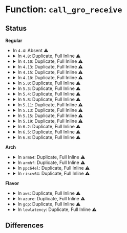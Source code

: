 # Function: <code>call_gro_receive</code>

## Status
<b>Regular</b>
<ul>
<li>
In <code>4.4</code>: Absent ⚠️
</li>
<li>
<details>
<summary>In <code>4.8</code>: Duplicate, Full Inline ⚠️</summary>

**Collision:** Static Duplication

**Inline:** Full

**Transformation:** False

**Instances:**

```
In net/ethernet/eth.c (ffffffff817ace52)
Location: include/linux/netdevice.h:2178
Inline: True
Inline callers:
  - net/ethernet/eth.c:eth_gro_receive
```
```
In net/ipv4/af_inet.c (ffffffff8180149a)
Location: include/linux/netdevice.h:2178
Inline: True
Inline callers:
  - net/ipv4/af_inet.c:inet_gro_receive
```
```
In net/ipv4/gre_offload.c (ffffffff81812f2e)
Location: include/linux/netdevice.h:2178
Inline: True
Inline callers:
  - net/ipv4/gre_offload.c:gre_gro_receive
```
```
In net/ipv6/ip6_offload.c (ffffffff8187259e)
Location: include/linux/netdevice.h:2178
Inline: True
Inline callers:
  - net/ipv6/ip6_offload.c:ipv6_gro_receive
```
</details>
</li>
<li>
<details>
<summary>In <code>4.10</code>: Duplicate, Full Inline ⚠️</summary>

**Collision:** Static Duplication

**Inline:** Full

**Transformation:** False

**Instances:**

```
In net/ethernet/eth.c (ffffffff817dc4a2)
Location: include/linux/netdevice.h:2160
Inline: True
Inline callers:
  - net/ethernet/eth.c:eth_gro_receive
```
```
In net/ipv4/af_inet.c (ffffffff818322aa)
Location: include/linux/netdevice.h:2160
Inline: True
Inline callers:
  - net/ipv4/af_inet.c:inet_gro_receive
```
```
In net/ipv4/gre_offload.c (ffffffff8184443e)
Location: include/linux/netdevice.h:2160
Inline: True
Inline callers:
  - net/ipv4/gre_offload.c:gre_gro_receive
```
```
In net/ipv6/ip6_offload.c (ffffffff818a6b8e)
Location: include/linux/netdevice.h:2160
Inline: True
Inline callers:
  - net/ipv6/ip6_offload.c:ipv6_gro_receive
```
</details>
</li>
<li>
<details>
<summary>In <code>4.13</code>: Duplicate, Full Inline ⚠️</summary>

**Collision:** Static Duplication

**Inline:** Full

**Transformation:** False

**Instances:**

```
In net/ethernet/eth.c (ffffffff817fbb32)
Location: include/linux/netdevice.h:2175
Inline: True
Inline callers:
  - net/ethernet/eth.c:eth_gro_receive
```
```
In net/ipv4/af_inet.c (ffffffff81854d7c)
Location: include/linux/netdevice.h:2175
Inline: True
Inline callers:
  - net/ipv4/af_inet.c:inet_gro_receive
```
```
In net/ipv4/gre_offload.c (ffffffff81865c91)
Location: include/linux/netdevice.h:2175
Inline: True
Inline callers:
  - net/ipv4/gre_offload.c:gre_gro_receive
```
```
In net/ipv6/ip6_offload.c (ffffffff818cd5d9)
Location: include/linux/netdevice.h:2175
Inline: True
Inline callers:
  - net/ipv6/ip6_offload.c:ipv6_gro_receive
```
</details>
</li>
<li>
<details>
<summary>In <code>4.15</code>: Duplicate, Full Inline ⚠️</summary>

**Collision:** Static Duplication

**Inline:** Full

**Transformation:** False

**Instances:**

```
In net/ethernet/eth.c (ffffffff818794f2)
Location: include/linux/netdevice.h:2191
Inline: True
Inline callers:
  - net/ethernet/eth.c:eth_gro_receive
```
```
In net/ipv4/af_inet.c (ffffffff818d4c1c)
Location: include/linux/netdevice.h:2191
Inline: True
Inline callers:
  - net/ipv4/af_inet.c:inet_gro_receive
```
```
In net/ipv4/gre_offload.c (ffffffff818e5dc1)
Location: include/linux/netdevice.h:2191
Inline: True
Inline callers:
  - net/ipv4/gre_offload.c:gre_gro_receive
```
```
In net/ipv6/ip6_offload.c (ffffffff819523c9)
Location: include/linux/netdevice.h:2191
Inline: True
Inline callers:
  - net/ipv6/ip6_offload.c:ipv6_gro_receive
```
</details>
</li>
<li>
<details>
<summary>In <code>4.18</code>: Duplicate, Full Inline ⚠️</summary>

**Collision:** Static Duplication

**Inline:** Full

**Transformation:** False

**Instances:**

```
In net/ethernet/eth.c (ffffffff818caed4)
Location: include/linux/netdevice.h:2259
Inline: True
Inline callers:
  - net/ethernet/eth.c:eth_gro_receive
```
```
In net/ipv4/af_inet.c (ffffffff8192b15b)
Location: include/linux/netdevice.h:2259
Inline: True
Inline callers:
  - net/ipv4/af_inet.c:inet_gro_receive
```
```
In net/ipv4/gre_offload.c (ffffffff8193c645)
Location: include/linux/netdevice.h:2259
Inline: True
Inline callers:
  - net/ipv4/gre_offload.c:gre_gro_receive
```
```
In net/ipv6/ip6_offload.c (ffffffff819ab96d)
Location: include/linux/netdevice.h:2259
Inline: True
Inline callers:
  - net/ipv6/ip6_offload.c:ipv6_gro_receive
```
</details>
</li>
<li>
<details>
<summary>In <code>5.0</code>: Duplicate, Full Inline ⚠️</summary>

**Collision:** Static Duplication

**Inline:** Full

**Transformation:** False

**Instances:**

```
In net/ethernet/eth.c (ffffffff818f6066)
Location: include/linux/netdevice.h:2324
Inline: True
Inline callers:
  - net/ethernet/eth.c:eth_gro_receive
```
```
In net/ipv4/udp_offload.c (ffffffff8194f19a)
Location: include/linux/netdevice.h:2324
Inline: True
Inline callers:
  - net/ipv4/udp_offload.c:udp_gro_receive
```
```
In net/ipv4/gre_offload.c (ffffffff8196c326)
Location: include/linux/netdevice.h:2324
Inline: True
Inline callers:
  - net/ipv4/gre_offload.c:gre_gro_receive
```
```
In net/8021q/vlan_core.c (ffffffff819ec153)
Location: include/linux/netdevice.h:2324
Inline: True
Inline callers:
  - net/8021q/vlan_core.c:vlan_gro_receive
```
</details>
</li>
<li>
<details>
<summary>In <code>5.3</code>: Duplicate, Full Inline ⚠️</summary>

**Collision:** Static Duplication

**Inline:** Full

**Transformation:** False

**Instances:**

```
In net/ethernet/eth.c (ffffffff819556e0)
Location: include/linux/netdevice.h:2315
Inline: True
Inline callers:
  - net/ethernet/eth.c:eth_gro_receive
```
```
In net/ipv4/udp_offload.c (ffffffff819b3993)
Location: include/linux/netdevice.h:2315
Inline: True
Inline callers:
  - net/ipv4/udp_offload.c:udp_gro_receive
```
```
In net/ipv4/gre_offload.c (ffffffff819d3073)
Location: include/linux/netdevice.h:2315
Inline: True
Inline callers:
  - net/ipv4/gre_offload.c:gre_gro_receive
```
```
In net/8021q/vlan_core.c (ffffffff81a5b2e6)
Location: include/linux/netdevice.h:2315
Inline: True
Inline callers:
  - net/8021q/vlan_core.c:vlan_gro_receive
```
</details>
</li>
<li>
<details>
<summary>In <code>5.4</code>: Duplicate, Full Inline ⚠️</summary>

**Collision:** Static Duplication

**Inline:** Full

**Transformation:** False

**Instances:**

```
In net/ethernet/eth.c (ffffffff8198bb80)
Location: include/linux/netdevice.h:2328
Inline: True
Inline callers:
  - net/ethernet/eth.c:eth_gro_receive
```
```
In net/ipv4/udp_offload.c (ffffffff819ea6c3)
Location: include/linux/netdevice.h:2328
Inline: True
Inline callers:
  - net/ipv4/udp_offload.c:udp_gro_receive
```
```
In net/ipv4/gre_offload.c (ffffffff81a09be3)
Location: include/linux/netdevice.h:2328
Inline: True
Inline callers:
  - net/ipv4/gre_offload.c:gre_gro_receive
```
```
In net/8021q/vlan_core.c (ffffffff81a91f16)
Location: include/linux/netdevice.h:2328
Inline: True
Inline callers:
  - net/8021q/vlan_core.c:vlan_gro_receive
```
</details>
</li>
<li>
<details>
<summary>In <code>5.8</code>: Duplicate, Full Inline ⚠️</summary>

**Collision:** Static Duplication

**Inline:** Full

**Transformation:** False

**Instances:**

```
In net/ethernet/eth.c (ffffffff81a63780)
Location: include/linux/netdevice.h:2414
Inline: True
Inline callers:
  - net/ethernet/eth.c:eth_gro_receive
```
```
In net/ipv4/udp_offload.c (ffffffff81ad843b)
Location: include/linux/netdevice.h:2414
Inline: True
Inline callers:
  - net/ipv4/udp_offload.c:udp_gro_receive
```
```
In net/ipv4/gre_offload.c (ffffffff81afa353)
Location: include/linux/netdevice.h:2414
Inline: True
Inline callers:
  - net/ipv4/gre_offload.c:gre_gro_receive
```
```
In net/8021q/vlan_core.c (ffffffff81b8d0d6)
Location: include/linux/netdevice.h:2414
Inline: True
Inline callers:
  - net/8021q/vlan_core.c:vlan_gro_receive
```
</details>
</li>
<li>
<details>
<summary>In <code>5.11</code>: Duplicate, Full Inline ⚠️</summary>

**Collision:** Static Duplication

**Inline:** Full

**Transformation:** False

**Instances:**

```
In net/ethernet/eth.c (ffffffff81a6b8d0)
Location: include/linux/netdevice.h:2515
Inline: True
Inline callers:
  - net/ethernet/eth.c:eth_gro_receive
```
```
In net/ipv4/udp_offload.c (ffffffff81ae5911)
Location: include/linux/netdevice.h:2515
Inline: True
Inline callers:
  - net/ipv4/udp_offload.c:udp_gro_receive
```
```
In net/ipv4/gre_offload.c (ffffffff81b07af3)
Location: include/linux/netdevice.h:2515
Inline: True
Inline callers:
  - net/ipv4/gre_offload.c:gre_gro_receive
```
```
In net/8021q/vlan_core.c (ffffffff81b9cd36)
Location: include/linux/netdevice.h:2515
Inline: True
Inline callers:
  - net/8021q/vlan_core.c:vlan_gro_receive
```
</details>
</li>
<li>
<details>
<summary>In <code>5.13</code>: Duplicate, Full Inline ⚠️</summary>

**Collision:** Static Duplication

**Inline:** Full

**Transformation:** False

**Instances:**

```
In net/ipv4/udp_offload.c (ffffffff81ad0c03)
Location: include/linux/netdevice.h:2579
Inline: True
Inline callers:
  - net/ipv4/udp_offload.c:udp_gro_receive
```
```
In net/ipv4/gre_offload.c (ffffffff81af32f3)
Location: include/linux/netdevice.h:2579
Inline: True
Inline callers:
  - net/ipv4/gre_offload.c:gre_gro_receive
```
</details>
</li>
<li>
<details>
<summary>In <code>5.15</code>: Duplicate, Full Inline ⚠️</summary>

**Collision:** Static Duplication

**Inline:** Full

**Transformation:** False

**Instances:**

```
In net/ipv4/udp_offload.c (ffffffff81b8f623)
Location: include/linux/netdevice.h:2599
Inline: True
Inline callers:
  - net/ipv4/udp_offload.c:udp_gro_receive
```
```
In net/ipv4/gre_offload.c (ffffffff81bb3803)
Location: include/linux/netdevice.h:2599
Inline: True
Inline callers:
  - net/ipv4/gre_offload.c:gre_gro_receive
```
</details>
</li>
<li>
<details>
<summary>In <code>5.19</code>: Duplicate, Full Inline ⚠️</summary>

**Collision:** Static Duplication

**Inline:** Full

**Transformation:** False

**Instances:**

```
In net/ipv4/udp_offload.c (ffffffff81d20908)
Location: include/net/gro.h:94
Inline: True
Inline callers:
  - net/ipv4/udp_offload.c:udp_gro_receive
```
```
In net/ipv4/gre_offload.c (ffffffff81d47046)
Location: include/net/gro.h:94
Inline: True
Inline callers:
  - net/ipv4/gre_offload.c:gre_gro_receive
```
</details>
</li>
<li>
<details>
<summary>In <code>6.2</code>: Duplicate, Full Inline ⚠️</summary>

**Collision:** Static Duplication

**Inline:** Full

**Transformation:** False

**Instances:**

```
In net/ipv4/udp_offload.c (ffffffff81ee7b68)
Location: include/net/gro.h:94
Inline: True
Inline callers:
  - net/ipv4/udp_offload.c:udp_gro_receive
```
```
In net/ipv4/gre_offload.c (ffffffff81f1015e)
Location: include/net/gro.h:94
Inline: True
Inline callers:
  - net/ipv4/gre_offload.c:gre_gro_receive
```
</details>
</li>
<li>
<details>
<summary>In <code>6.5</code>: Duplicate, Full Inline ⚠️</summary>

**Collision:** Static Duplication

**Inline:** Full

**Transformation:** False

**Instances:**

```
In net/ipv4/udp_offload.c (ffffffff81f473e8)
Location: include/net/gro.h:100
Inline: True
Inline callers:
  - net/ipv4/udp_offload.c:udp_gro_receive
```
```
In net/ipv4/gre_offload.c (ffffffff81f6fe4e)
Location: include/net/gro.h:100
Inline: True
Inline callers:
  - net/ipv4/gre_offload.c:gre_gro_receive
```
</details>
</li>
<li>
<details>
<summary>In <code>6.8</code>: Duplicate, Full Inline ⚠️</summary>

**Collision:** Static Duplication

**Inline:** Full

**Transformation:** False

**Instances:**

```
In net/ipv4/udp_offload.c (ffffffff8200d521)
Location: include/net/gro.h:100
Inline: True
Inline callers:
  - net/ipv4/udp_offload.c:udp_gro_receive
```
```
In net/ipv4/gre_offload.c (ffffffff8203657e)
Location: include/net/gro.h:100
Inline: True
Inline callers:
  - net/ipv4/gre_offload.c:gre_gro_receive
```
```
In net/ipv4/xfrm4_input.c (ffffffff82052f08)
Location: include/net/gro.h:100
Inline: True
Inline callers:
  - net/ipv4/xfrm4_input.c:xfrm4_gro_udp_encap_rcv
```
```
In net/ipv6/xfrm6_input.c (ffffffff820e16b7)
Location: include/net/gro.h:100
Inline: True
Inline callers:
  - net/ipv6/xfrm6_input.c:xfrm6_gro_udp_encap_rcv
```
</details>
</li>
</ul>
<b>Arch</b>
<ul>
<li>
<details>
<summary>In <code>arm64</code>: Duplicate, Full Inline ⚠️</summary>

**Collision:** Static Duplication

**Inline:** Full

**Transformation:** False

**Instances:**

```
In net/ethernet/eth.c (ffff800010c36bc4)
Location: include/linux/netdevice.h:2328
Inline: True
Inline callers:
  - net/ethernet/eth.c:eth_gro_receive
```
```
In net/ipv4/udp_offload.c (ffff800010ca02a8)
Location: include/linux/netdevice.h:2328
Inline: True
Inline callers:
  - net/ipv4/udp_offload.c:udp_gro_receive
```
```
In net/ipv4/gre_offload.c (ffff800010cc2f54)
Location: include/linux/netdevice.h:2328
Inline: True
Inline callers:
  - net/ipv4/gre_offload.c:gre_gro_receive
```
```
In net/8021q/vlan_core.c (ffff800010d5fc04)
Location: include/linux/netdevice.h:2328
Inline: True
Inline callers:
  - net/8021q/vlan_core.c:vlan_gro_receive
```
</details>
</li>
<li>
<details>
<summary>In <code>armhf</code>: Duplicate, Full Inline ⚠️</summary>

**Collision:** Static Duplication

**Inline:** Full

**Transformation:** False

**Instances:**

```
In net/ethernet/eth.c (c0d49524)
Location: include/linux/netdevice.h:2328
Inline: True
Inline callers:
  - net/ethernet/eth.c:eth_gro_receive
```
```
In net/ipv4/udp_offload.c (c0dad1e0)
Location: include/linux/netdevice.h:2328
Inline: True
Inline callers:
  - net/ipv4/udp_offload.c:udp_gro_receive
```
```
In net/ipv4/gre_offload.c (c0dce77c)
Location: include/linux/netdevice.h:2328
Inline: True
Inline callers:
  - net/ipv4/gre_offload.c:gre_gro_receive
```
```
In net/8021q/vlan_core.c (c0e5f774)
Location: include/linux/netdevice.h:2328
Inline: True
Inline callers:
  - net/8021q/vlan_core.c:vlan_gro_receive
```
</details>
</li>
<li>
<details>
<summary>In <code>ppc64el</code>: Duplicate, Full Inline ⚠️</summary>

**Collision:** Static Duplication

**Inline:** Full

**Transformation:** False

**Instances:**

```
In net/ethernet/eth.c (c000000000d2f138)
Location: include/linux/netdevice.h:2328
Inline: True
Inline callers:
  - net/ethernet/eth.c:eth_gro_receive
```
```
In net/ipv4/udp_offload.c (c000000000db3b00)
Location: include/linux/netdevice.h:2328
Inline: True
Inline callers:
  - net/ipv4/udp_offload.c:udp_gro_receive
```
```
In net/ipv4/gre_offload.c (c000000000dde5dc)
Location: include/linux/netdevice.h:2328
Inline: True
Inline callers:
  - net/ipv4/gre_offload.c:gre_gro_receive
```
```
In net/8021q/vlan_core.c (c000000000e9a968)
Location: include/linux/netdevice.h:2328
Inline: True
Inline callers:
  - net/8021q/vlan_core.c:vlan_gro_receive
```
</details>
</li>
<li>
<details>
<summary>In <code>riscv64</code>: Duplicate, Full Inline ⚠️</summary>

**Collision:** Static Duplication

**Inline:** Full

**Transformation:** False

**Instances:**

```
In net/ethernet/eth.c (ffffffe0007a85b6)
Location: include/linux/netdevice.h:2328
Inline: True
Inline callers:
  - net/ethernet/eth.c:eth_gro_receive
```
```
In net/ipv4/udp_offload.c (ffffffe0007fc9ac)
Location: include/linux/netdevice.h:2328
Inline: True
Inline callers:
  - net/ipv4/udp_offload.c:udp_gro_receive
```
```
In net/ipv4/gre_offload.c (ffffffe0008183a8)
Location: include/linux/netdevice.h:2328
Inline: True
Inline callers:
  - net/ipv4/gre_offload.c:gre_gro_receive
```
```
In net/8021q/vlan_core.c (ffffffe0008951a0)
Location: include/linux/netdevice.h:2328
Inline: True
Inline callers:
  - net/8021q/vlan_core.c:vlan_gro_receive
```
</details>
</li>
</ul>
<b>Flavor</b>
<ul>
<li>
<details>
<summary>In <code>aws</code>: Duplicate, Full Inline ⚠️</summary>

**Collision:** Static Duplication

**Inline:** Full

**Transformation:** False

**Instances:**

```
In net/ethernet/eth.c (ffffffff8192b9f0)
Location: include/linux/netdevice.h:2328
Inline: True
Inline callers:
  - net/ethernet/eth.c:eth_gro_receive
```
```
In net/ipv4/udp_offload.c (ffffffff8198a533)
Location: include/linux/netdevice.h:2328
Inline: True
Inline callers:
  - net/ipv4/udp_offload.c:udp_gro_receive
```
```
In net/ipv4/gre_offload.c (ffffffff819a9983)
Location: include/linux/netdevice.h:2328
Inline: True
Inline callers:
  - net/ipv4/gre_offload.c:gre_gro_receive
```
```
In net/8021q/vlan_core.c (ffffffff81a315a6)
Location: include/linux/netdevice.h:2328
Inline: True
Inline callers:
  - net/8021q/vlan_core.c:vlan_gro_receive
```
</details>
</li>
<li>
<details>
<summary>In <code>azure</code>: Duplicate, Full Inline ⚠️</summary>

**Collision:** Static Duplication

**Inline:** Full

**Transformation:** False

**Instances:**

```
In drivers/net/vxlan.c (ffffffff8177131e)
Location: include/linux/netdevice.h:2328
Inline: True
Inline callers:
  - drivers/net/vxlan.c:vxlan_gro_receive
```
```
In net/ethernet/eth.c (ffffffff818e57a0)
Location: include/linux/netdevice.h:2328
Inline: True
Inline callers:
  - net/ethernet/eth.c:eth_gro_receive
```
```
In net/ipv4/udp_offload.c (ffffffff81943ff3)
Location: include/linux/netdevice.h:2328
Inline: True
Inline callers:
  - net/ipv4/udp_offload.c:udp_gro_receive
```
```
In net/ipv4/gre_offload.c (ffffffff81963443)
Location: include/linux/netdevice.h:2328
Inline: True
Inline callers:
  - net/ipv4/gre_offload.c:gre_gro_receive
```
```
In net/8021q/vlan_core.c (ffffffff819ee796)
Location: include/linux/netdevice.h:2328
Inline: True
Inline callers:
  - net/8021q/vlan_core.c:vlan_gro_receive
```
</details>
</li>
<li>
<details>
<summary>In <code>gcp</code>: Duplicate, Full Inline ⚠️</summary>

**Collision:** Static Duplication

**Inline:** Full

**Transformation:** False

**Instances:**

```
In net/ethernet/eth.c (ffffffff8197cb80)
Location: include/linux/netdevice.h:2328
Inline: True
Inline callers:
  - net/ethernet/eth.c:eth_gro_receive
```
```
In net/ipv4/udp_offload.c (ffffffff819f4d03)
Location: include/linux/netdevice.h:2328
Inline: True
Inline callers:
  - net/ipv4/udp_offload.c:udp_gro_receive
```
```
In net/ipv4/gre_offload.c (ffffffff81a14223)
Location: include/linux/netdevice.h:2328
Inline: True
Inline callers:
  - net/ipv4/gre_offload.c:gre_gro_receive
```
```
In net/8021q/vlan_core.c (ffffffff81a9d156)
Location: include/linux/netdevice.h:2328
Inline: True
Inline callers:
  - net/8021q/vlan_core.c:vlan_gro_receive
```
</details>
</li>
<li>
<details>
<summary>In <code>lowlatency</code>: Duplicate, Full Inline ⚠️</summary>

**Collision:** Static Duplication

**Inline:** Full

**Transformation:** False

**Instances:**

```
In net/ethernet/eth.c (ffffffff8199f0e9)
Location: include/linux/netdevice.h:2328
Inline: True
Inline callers:
  - net/ethernet/eth.c:eth_gro_receive
```
```
In net/ipv4/udp_offload.c (ffffffff819feee8)
Location: include/linux/netdevice.h:2328
Inline: True
Inline callers:
  - net/ipv4/udp_offload.c:udp_gro_receive
```
```
In net/ipv4/gre_offload.c (ffffffff81a1ec1c)
Location: include/linux/netdevice.h:2328
Inline: True
Inline callers:
  - net/ipv4/gre_offload.c:gre_gro_receive
```
```
In net/8021q/vlan_core.c (ffffffff81aa934f)
Location: include/linux/netdevice.h:2328
Inline: True
Inline callers:
  - net/8021q/vlan_core.c:vlan_gro_receive
```
</details>
</li>
</ul>

## Differences
